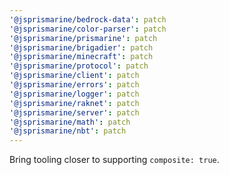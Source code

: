 ```yaml
---
'@jsprismarine/bedrock-data': patch
'@jsprismarine/color-parser': patch
'@jsprismarine/prismarine': patch
'@jsprismarine/brigadier': patch
'@jsprismarine/minecraft': patch
'@jsprismarine/protocol': patch
'@jsprismarine/client': patch
'@jsprismarine/errors': patch
'@jsprismarine/logger': patch
'@jsprismarine/raknet': patch
'@jsprismarine/server': patch
'@jsprismarine/math': patch
'@jsprismarine/nbt': patch
---
```


Bring tooling closer to supporting `composite: true`.
